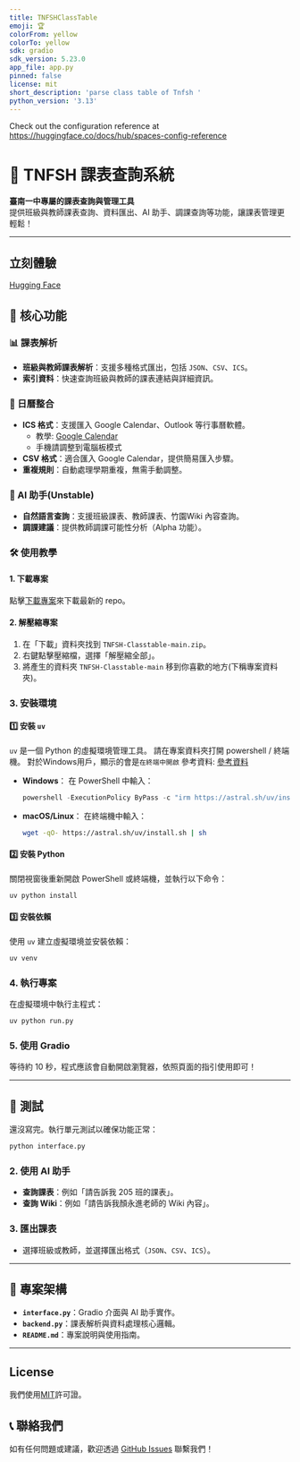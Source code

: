 ```yaml
---
title: TNFSHClassTable
emoji: 🏆
colorFrom: yellow
colorTo: yellow
sdk: gradio
sdk_version: 5.23.0
app_file: app.py
pinned: false
license: mit
short_description: 'parse class table of Tnfsh '
python_version: '3.13'
---
```


Check out the configuration reference at https://huggingface.co/docs/hub/spaces-config-reference


# 🏫 TNFSH 課表查詢系統

**臺南一中專屬的課表查詢與管理工具**  
提供班級與教師課表查詢、資料匯出、AI 助手、調課查詢等功能，讓課表管理更輕鬆！

---

## 立刻體驗
[Hugging Face](https://huggingface.co/spaces/Skywind5487/TNFSHClassTable)

## 🚀 核心功能

### 📊 課表解析
- **班級與教師課表解析**：支援多種格式匯出，包括 `JSON`、`CSV`、`ICS`。
- **索引資料**：快速查詢班級與教師的課表連結與詳細資訊。

### 📅 日曆整合
- **ICS 格式**：支援匯入 Google Calendar、Outlook 等行事曆軟體。
  - 教學: [Google Calendar](https://support.google.com/calendar/answer/37118?hl=zh-Hant)
  - 手機請調整到電腦板模式
- **CSV 格式**：適合匯入 Google Calendar，提供簡易匯入步驟。
- **重複規則**：自動處理學期重複，無需手動調整。

### 🤖 AI 助手(Unstable)
- **自然語言查詢**：支援班級課表、教師課表、竹園Wiki 內容查詢。
- **調課建議**：提供教師調課可能性分析（Alpha 功能）。



### 🛠️ 使用教學
#### 1. 下載專案
點擊[下載專案](https://github.com/Skywind5487/TNFSH-Classtable/archive/refs/heads/main.zip)來下載最新的 repo。

#### 2. 解壓縮專案
1. 在「下載」資料夾找到 `TNFSH-Classtable-main.zip`。
2. 右鍵點擊壓縮檔，選擇「解壓縮全部」。
3. 將產生的資料夾 `TNFSH-Classtable-main` 移到你喜歡的地方(下稱專案資料夾)。

### 3. 安裝環境

#### 1️⃣ 安裝 `uv`
`uv` 是一個 Python 的虛擬環境管理工具。
請在專案資料夾打開 powershell / 終端機。
對於Windows用戶，顯示的會是`在終端中開啟`
參考資料: [參考資料](https://dev.to/codemee/shi-yong-uv-guan-li-python-huan-jing-53hg)

- **Windows**：
  在 PowerShell 中輸入：
  ```powershell
  powershell -ExecutionPolicy ByPass -c "irm https://astral.sh/uv/install.ps1 | iex"
  ```

- **macOS/Linux**：
  在終端機中輸入：
  ```bash
  wget -qO- https://astral.sh/uv/install.sh | sh
  ```

#### 2️⃣ 安裝 Python
關閉視窗後重新開啟 PowerShell 或終端機，並執行以下命令：
```bash
uv python install
```

#### 3️⃣ 安裝依賴
使用 `uv` 建立虛擬環境並安裝依賴：
```bash
uv venv
```

### 4. 執行專案
在虛擬環境中執行主程式：
```bash
uv python run.py
```

### 5. 使用 Gradio
等待約 10 秒，程式應該會自動開啟瀏覽器，依照頁面的指引使用即可！

---

## 🧪 測試

還沒寫完。執行單元測試以確保功能正常：
```bash
python interface.py
```

### 2. 使用 AI 助手
- **查詢課表**：例如「請告訴我 205 班的課表」。
- **查詢 Wiki**：例如「請告訴我顏永進老師的 Wiki 內容」。

### 3. 匯出課表
- 選擇班級或教師，並選擇匯出格式（`JSON`、`CSV`、`ICS`）。

---

## 📜 專案架構
- **`interface.py`**：Gradio 介面與 AI 助手實作。
- **`backend.py`**：課表解析與資料處理核心邏輯。
- **`README.md`**：專案說明與使用指南。

---

## License
我們使用[MIT](LICENSE)許可證。




## 📞 聯絡我們
如有任何問題或建議，歡迎透過 [GitHub Issues](https://github.com/Skywind5487/TNFSH-Classtable/issues) 聯繫我們！
